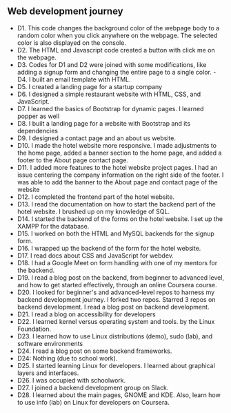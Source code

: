 ## Web development journey

- D1.
This code changes the background color of the webpage body to a random color when you click anywhere on the webpage. The selected color is also displayed on the console.
- D2.
The HTML and Javascript code created a button with click me on the webpage.
- D3.
Codes for D1 and D2 were joined with some modifications, like adding a signup form and changing the entire page to a single color.
-D4.
I built an email template with HTML.
- D5.
I created a landing page for a startup company
- D6.
I designed a simple restaurant website with HTML, CSS, and JavaScript.
- D7.
I learned the basics of Bootstrap for dynamic pages. I learned popper as well
- D8.
I built a landing page for a website with Bootstrap and its dependencies
- D9.
I designed a contact page and an about us website.
- D10.
I made the hotel website more responsive. I made adjustments to the home page, added a banner section to the home page, and added a footer to the About page contact page.
- D11.
I added more features to the hotel website project pages. I had an issue centering the company information on the right side of the footer. I was able to add the banner to the About page and contact page of the website
- D12.
I completed the frontend part of the hotel website.
- D13.
I read the documentation on how to start the backend part of the hotel website. I brushed up on my knowledge of SQL.
- D14.
I started the backend of the forms on the hotel website. I set up the XAMPP for the database.
- D15.
I worked on both the HTML and MySQL backends for the signup form.
- D16.
I wrapped up the backend of the form for the hotel website.
- D17.
I read docs about CSS and JavaScript for webdev.
- D18.
I had a Google Meet on form handling with one of my mentors for the backend.
- D19.
I read a blog post on the backend, from beginner to advanced level, and how to get started effectively, through an online Coursera course.
- D20.
I looked for beginner's and advanced-level repos to harness my backend development journey. I forked two repos. Starred 3 repos on backend development. I read a blog post on backend development.
- D21.
I read a blog on accessibility for developers
- D22.
I learned kernel versus operating system and tools. by the Linux Foundation.
- D23.
I learned how to use Linux distributions (demo), sudo (lab), and software environments
- D24.
I read a blog post on some backend frameworks.
- D24: Nothing (due to school work).
- D25.
I started learning Linux for developers. I learned about graphical layers and interfaces.
- D26.
I was occupied with schoolwork.
- D27.
I joined a backend development group on Slack.
- D28.
I learned about the main pages, GNOME and KDE. Also, learn how to use info (lab) on Linux for developers on Coursera.

